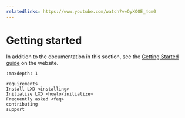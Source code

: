 ```yaml
---
relatedlinks: https://www.youtube.com/watch?v=QyXOOE_4cm0
---
```


# Getting started

In addition to the documentation in this section, see the [Getting Started guide](https://linuxcontainers.org/lxd/getting-started-cli/) on the website.

```{toctree}
:maxdepth: 1

requirements
Install LXD <installing>
Initialize LXD <howto/initialize>
Frequently asked <faq>
contributing
support
```
